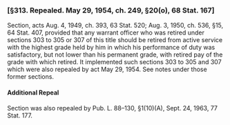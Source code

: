 ### [§313. Repealed. May 29, 1954, ch. 249, §20(o), 68 Stat. 167] ###

Section, acts Aug. 4, 1949, ch. 393, 63 Stat. 520; Aug. 3, 1950, ch. 536, §15, 64 Stat. 407, provided that any warrant officer who was retired under sections 303 to 305 or 307 of this title should be retired from active service with the highest grade held by him in which his performance of duty was satisfactory, but not lower than his permanent grade, with retired pay of the grade with which retired. It implemented such sections 303 to 305 and 307 which were also repealed by act May 29, 1954. See notes under those former sections.

#### Additional Repeal ####

Section was also repealed by Pub. L. 88–130, §1(10)(A), Sept. 24, 1963, 77 Stat. 177.